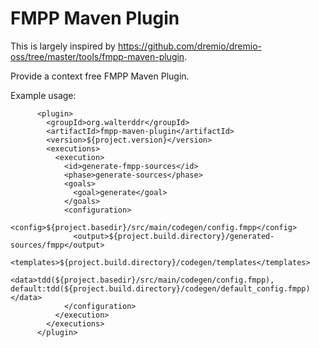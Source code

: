 FMPP Maven Plugin
===

This is largely inspired by https://github.com/dremio/dremio-oss/tree/master/tools/fmpp-maven-plugin.

Provide a context free FMPP Maven Plugin.

Example usage:
```
      <plugin>
        <groupId>org.walterddr</groupId>
        <artifactId>fmpp-maven-plugin</artifactId>
        <version>${project.version}</version>
        <executions>
          <execution>
            <id>generate-fmpp-sources</id>
            <phase>generate-sources</phase>
            <goals>
              <goal>generate</goal>
            </goals>
            <configuration>
              <config>${project.basedir}/src/main/codegen/config.fmpp</config>
              <output>${project.build.directory}/generated-sources/fmpp</output>
              <templates>${project.build.directory}/codegen/templates</templates>
              <data>tdd(${project.basedir}/src/main/codegen/config.fmpp), default:tdd(${project.build.directory}/codegen/default_config.fmpp)</data>
            </configuration>
          </execution>
        </executions>
      </plugin>
```
